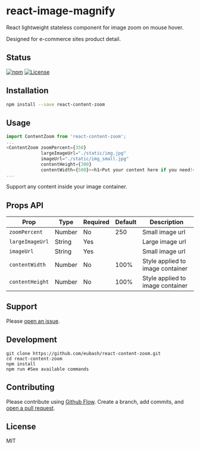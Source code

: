 # react-image-magnify

React lightweight stateless component for image zoom on mouse hover.

Designed for e-commerce sites product detail.

## Status
[![npm](https://img.shields.io/npm/v/react-content-zoom.svg)](https://www.npmjs.com/package/react-content-zoom)
[![License](https://img.shields.io/badge/license-MIT-blue.svg)](https://opensource.org/licenses/MIT)

## Installation

```sh
npm install --save react-content-zoom
```

## Usage

```JavaScript
import ContentZoom from 'react-content-zoom';
...
<ContentZoom zoomPercent={350}
             largeImageUrl="./static/img.jpg"
             imageUrl="./static/img_small.jpg"
             contentHeight={300}
             contentWidth={500}><h1>Put your content here if you need!</h1></ContentZoom>
...
```
Support any content inside your image container.

## Props API

| Prop                          | Type   | Required | Default | Description                                                |
|-------------------------------|--------|----------|---------|------------------------------------------------------------|
| `zoomPercent`                 | Number |    No    |   250   | Small image url                                            |
| `largeImageUrl`               | String |    Yes   |         | Large image url                                            |
| `imageUrl`                    | String |    Yes   |         | Small image url                                            |
| `contentWidth`                | Number |    No    |   100%  | Style applied to image container                           |
| `contentHeight`               | Number |    No    |   100%  | Style applied to image container                           |

## Support

Please [open an issue](https://github.com/eubash/react-content-zoom/issues).

## Development

```ssh
git clone https://github.com/eubash/react-content-zoom.git
cd react-content-zoom
npm install
npm run #See available commands
```

## Contributing

Please contribute using [Github Flow](https://guides.github.com/introduction/flow/). Create a branch,
add commits, and [open a pull request](https://github.com/eubash/react-content-zoom/compare/).

## License

MIT
